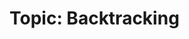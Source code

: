 # Topic: Backtracking

[37]: ../solutions/37.sudoku-solver.md
[46]: ../solutions/46.permutations.md
[140]: ../solutions/140.word-break-ii.md
